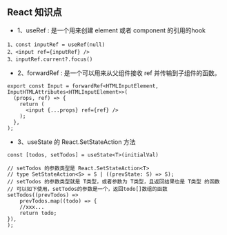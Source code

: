## React 知识点

- 1、useRef : 是一个用来创建 element 或者 component 的引用的hook

```
1、const inputRef = useRef(null)
2、<input ref={inputRef} />
3、inputRef.current?.focus()
```

- 2、forwardRef : 是一个可以用来从父组件接收 ref 并传输到子组件的函数。

```
export const Input = forwardRef<HTMLInputElement, InputHTMLAttributes<HTMLInputElement>>(
  (props, ref) => {
    return (
      <input {...props} ref={ref} />
    );
  },
);
```

- 3、useState 的 React.SetStateAction 方法

```
const [todos, setTodos] = useState<T>(initialVal)

// setTodos 的参数类型是 React.SetStateAction<T>
// type SetStateAction<S> = S | ((prevState: S) => S);
// setTodos 的参数类型就是 T类型，或者参数为 T类型，且返回结果也是 T类型 的函数
// 可以如下使用，setTodos的参数是一个，返回todo[]数组的函数
setTodos((prevTodos) =>
    prevTodos.map((todo) => {
    //xxx...
    return todo;
}),
);
```
